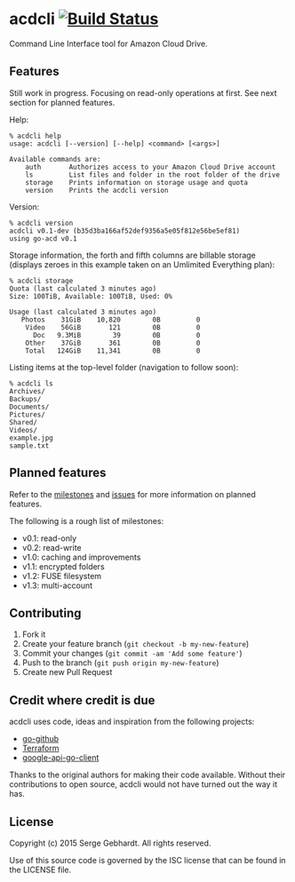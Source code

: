 # acdcli [![Build Status](https://travis-ci.org/sgeb/acdcli.svg?branch=master)](https://travis-ci.org/sgeb/acdcli)

Command Line Interface tool for Amazon Cloud Drive.

## Features

Still work in progress. Focusing on read-only operations at first. See next
section for planned features.

Help:

```
% acdcli help
usage: acdcli [--version] [--help] <command> [<args>]

Available commands are:
    auth       Authorizes access to your Amazon Cloud Drive account
    ls         List files and folder in the root folder of the drive
    storage    Prints information on storage usage and quota
    version    Prints the acdcli version
```

Version:

```
% acdcli version
acdcli v0.1-dev (b35d3ba166af52def9356a5e05f812e56be5ef81)
using go-acd v0.1
```

Storage information, the forth and fifth columns are billable storage (displays
zeroes in this example taken on an Umlimited Everything plan):

```
% acdcli storage
Quota (last calculated 3 minutes ago)
Size: 100TiB, Available: 100TiB, Used: 0%

Usage (last calculated 3 minutes ago)
   Photos    31GiB    10,820        0B         0
    Video    56GiB       121        0B         0
      Doc   9.3MiB        39        0B         0
    Other    37GiB       361        0B         0
    Total   124GiB    11,341        0B         0
```

Listing items at the top-level folder (navigation to follow soon):

```
% acdcli ls
Archives/
Backups/
Documents/
Pictures/
Shared/
Videos/
example.jpg
sample.txt
```

## Planned features

Refer to the [milestones](https://github.com/sgeb/acdcli/milestones) and
[issues](https://github.com/sgeb/acdcli/issues) for more information on planned
features.

The following is a rough list of milestones:

* v0.1: read-only
* v0.2: read-write
* v1.0: caching and improvements
* v1.1: encrypted folders
* v1.2: FUSE filesystem
* v1.3: multi-account

## Contributing

1. Fork it
2. Create your feature branch (`git checkout -b my-new-feature`)
3. Commit your changes (`git commit -am 'Add some feature'`)
4. Push to the branch (`git push origin my-new-feature`)
5. Create new Pull Request

## Credit where credit is due

acdcli uses code, ideas and inspiration from the following projects:

* [go-github](https://github.com/google/go-github)
* [Terraform](https://www.terraform.io/)
* [google-api-go-client](https://github.com/google/google-api-go-client)

Thanks to the original authors for making their code available. Without their
contributions to open source, acdcli would not have turned out the way it has.

## License

Copyright (c) 2015 Serge Gebhardt. All rights reserved.

Use of this source code is governed by the ISC license that can be found in the
LICENSE file.
